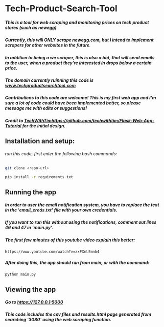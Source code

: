 # Tech-Product-Search-Tool

##### This is a tool for web scraping and monitoring prices on tech product stores (such as newegg)
##### Currently, this will ONLY scrape newegg.com, but I intend to implement scrapers for other websites in the future.
##### In addition to being a we scraper, this is also a bot, that will send emails to the user, when a product they're interested in drops below a certain price.
##### The domain currently ruinning this code is www.techproductsearchtool.com

##### Contributions to this code are welcome!  This is my first web app and I'm sure a lot of code could have been implemented better, so please message me with edits or suggestions!
##### Credit to [TechWithTim](https://github.com/techwithtim/Flask-Web-App-Tutorial)https://github.com/techwithtim/Flask-Web-App-Tutorial for the initial design.

## Installation and setup:
###### run this code, first enter the following bash commands:
```bash
git clone <repo-url>
```

```bash
pip install -r requirements.txt
```

## Running the app
##### In order to user the email notification system, you have to replace the text in the 'email_creds.txt' file with your own credentials.
##### If you want to run this without using the notifications, comment out lines 46 and 47 in 'main.py'.
##### The first few minutes of this youtube video explain this better: 
```
https://www.youtube.com/watch?v=zxFXnLEmnb4
```
##### After doing this, the app should run from main, or with the command:
```bash
python main.py
```

## Viewing the app
##### Go to https://127.0.0.1:5000

##### This code includes the csv files and results.html page generated from searching '3080' using the web scraping function.
